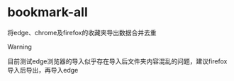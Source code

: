 # bookmark-all
将edge、chrome及firefox的收藏夹导出数据合并去重

> [!WARNING]
> 目前测试edge浏览器的导入似乎存在导入后文件夹内容混乱的问题，建议firefox导入后导出，再导入edge
